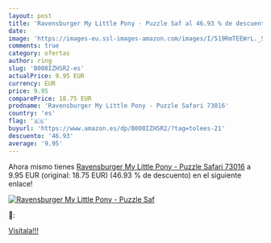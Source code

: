 ```yaml
---
layout: post
title: 'Ravensburger My Little Pony - Puzzle Saf al 46.93 % de descuento'
date: 
image: 'https://images-eu.ssl-images-amazon.com/images/I/519RmTEEWrL._SL200_.jpg'
comments: true
category: ofertas
author: ring
slug: 'B008IZHSR2-es'
actualPrice: 9.95 EUR
currency: EUR
price: 9.95
comparePrice: 18.75 EUR
prodname: 'Ravensburger My Little Pony - Puzzle Safari 73016'
country: 'es'
flag: '🇪🇸'
buyurl: 'https://www.amazon.es/dp/B008IZHSR2/?tag=tolees-21'
descuento: '46.93'
average: '9.95'
---
```


Ahora mismo tienes [Ravensburger My Little Pony - Puzzle Safari 73016](https://www.amazon.es/dp/B008IZHSR2/?tag=tolees-21) a 9.95 EUR (original: 18.75 EUR) (46.93 %  de descuento) en el siguiente enlace!

[![Ravensburger My Little Pony - Puzzle Saf](https://images-eu.ssl-images-amazon.com/images/I/519RmTEEWrL._SL200_.jpg)](https://www.amazon.es/dp/B008IZHSR2/?tag=tolees-21)

🔎:


[Visítala!!!](https://www.amazon.es/dp/B008IZHSR2/?tag=tolees-21)
